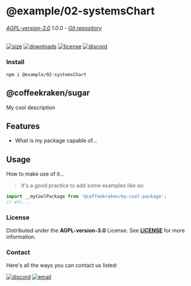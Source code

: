 <!-- This file has been generated using
     the "@coffeekraken/s-markdown-builder" package.
     !!! Do not edit it directly... -->


<!-- header -->
# @example/02-systemsChart

###### [AGPL-version-3.0](./license) 1.0.0 - [Git repository]()

<!-- shields -->
[![size](https://shields.io/bundlephobia/min/@example/02-systemsChart?style=for-the-badge)](https://www.npmjs.com/package/@example/02-systemsChart)
[![downloads](https://shields.io/npm/dm/@example/02-systemsChart?style=for-the-badge)](https://www.npmjs.com/package/@example/02-systemsChart)
[![license](https://shields.io/npm/l/@example/02-systemsChart?style=for-the-badge)](./LICENSE)
[![discord](https://img.shields.io/discord/940362961682333767?color=5100FF&amp;label=Join%20us%20on%20Discord&amp;style=for-the-badge)](https://discord.gg/HzycksDJ)

<!-- description -->


<!-- install -->
### Install

```shell
npm i @example/02-systemsChart

```

<!-- body -->
<!--
/**
* @name            README
* @namespace       doc
* @type            Markdown
* @platform        md
* @status          wip
* @menu            Documentation           /doc/readme
*
* @since           2.0.0
* @author    Olivier Bossel <olivier.bossel@gmail.com> (https://coffeekraken.io)
*/
-->

## @coffeekraken/sugar

My cool description

## Features

-   What is my package capable of...

## Usage

How to make use of it...

> It's a good practice to add some examples like so:

```js
import __myCoolPackage from '@coffeekraken/my-cool-package';
// etc...

```


<!-- license -->
### License

Distributed under the **AGPL-version-3.0** License. See **[LICENSE](./license)** for more information.

<!-- contact -->
### Contact

Here's all the ways you can contact us listed:

[![discord](https://img.shields.io/badge/Join%20us%20on%20discord-Join-blueviolet?style=[config.shieldsio.style]&amp;logo=discord)](https://discord.gg/HzycksDJ)
[![email](https://img.shields.io/badge/Email%20us-Go-green?style=[config.shieldsio.style]&amp;logo=Mail.Ru)](mailto:)
